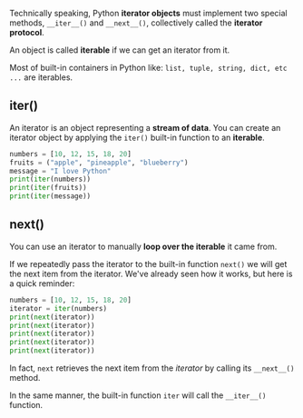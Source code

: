 Technically speaking, Python **iterator objects** must implement two special methods, `__iter__()` and `__next__()`, collectively called the **iterator protocol**.

An object is called **iterable** if we can get an iterator from it.

Most of built-in containers in Python like: `list, tuple, string, dict, etc ...` are iterables.


## __iter__()


An iterator is an object representing a **stream of data**. You can create an iterator object by applying the `iter()` built-in function to an **iterable**.

```python
numbers = [10, 12, 15, 18, 20]
fruits = ("apple", "pineapple", "blueberry")
message = "I love Python"
print(iter(numbers))
print(iter(fruits))
print(iter(message)) 
```


## __next__()


You can use an iterator to manually **loop over the iterable** it came from.

If we repeatedly pass the iterator to the built-in function `next()` we will get the next item from the iterator. We've already seen how it works, but here is a quick reminder:

```python
numbers = [10, 12, 15, 18, 20]
iterator = iter(numbers)
print(next(iterator))
print(next(iterator))
print(next(iterator))
print(next(iterator))
print(next(iterator)) 
```

In fact, `next` retrieves the next item from the *iterator* by calling its `__next__()` method.

In the same manner, the built-in function `iter` will call the `__iter__()` function.
